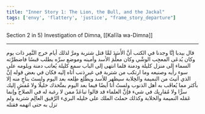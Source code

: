 ```yaml
---
title: "Inner Story 1: The Lion, the Bull, and the Jackal"
tags: ['envy', 'flattery', 'justice', "frame_story_departure"]
---
```


 Section 2 in 5) Investigation of Dimna, [[Kalīla wa-Dimna]]

---
قال بيدبا إنَّا وجدنا في الكتب أنَّ الأَسَدَ لمَّا قتل شتربة ومرَّ لذلك أيام خرج النَّمِر ذات يوم وكان يُدعَى المعجِب الوشْي وكان معلِّمَ الأسد وأمينه وموضع سرِّه يطلب قبسًا فاضطرَّته السماء إلى منزل كليلة ودمنة فلما انتهى إلى الباب سمع كليلة يُعاتب دمنة ويلومه على سوء رأيه وصنيعه وما ارتكب من شتربة في غير ذنب أتاه إليه فكان في بعض قوله إنَّ الذي أتيتَ من النميمة والخِلابة سيظهر للأسد ويطَّلع طِلعه بعد اليوم ولستَ بناجٍ منه إلا بأكثر مما يُعاقَب به أهل الذنوب ولستُ أنا أيضًا فيما بعد اليوم بمتَّخذك خليلًا ولا مُفشٍ إليك سرًّا ولا مُقارِبِك في شيء فإنَّ العلماء قد قالوا تباعَدْ ممن لا رغبة له في الصلاح وإنما عَمَله النميمة والخلابة وكذلك حملتَ الملك على خليله البريء الرَّفيق العالِم شتربة ولم تزل به حتى اتهمه فقتله
